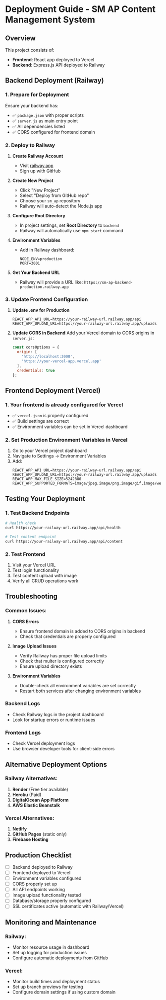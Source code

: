# Deployment Guide - SM AP Content Management System

## Overview
This project consists of:
- **Frontend**: React app deployed to Vercel
- **Backend**: Express.js API deployed to Railway

## Backend Deployment (Railway)

### 1. Prepare for Deployment
Ensure your backend has:
- ✅ `package.json` with proper scripts
- ✅ `server.js` as main entry point
- ✅ All dependencies listed
- ✅ CORS configured for frontend domain

### 2. Deploy to Railway

1. **Create Railway Account**
   - Visit [railway.app](https://railway.app)
   - Sign up with GitHub

2. **Create New Project**
   - Click "New Project"
   - Select "Deploy from GitHub repo"
   - Choose your `sm_ap` repository
   - Railway will auto-detect the Node.js app

3. **Configure Root Directory**
   - In project settings, set **Root Directory** to `backend`
   - Railway will automatically use `npm start` command

4. **Environment Variables**
   - Add in Railway dashboard:
     ```
     NODE_ENV=production
     PORT=3001
     ```

5. **Get Your Backend URL**
   - Railway will provide a URL like: `https://sm-ap-backend-production.railway.app`

### 3. Update Frontend Configuration

1. **Update .env for Production**
   ```env
   REACT_APP_API_URL=https://your-railway-url.railway.app/api
   REACT_APP_UPLOAD_URL=https://your-railway-url.railway.app/uploads
   ```

2. **Update CORS in Backend**
   Add your Vercel domain to CORS origins in `server.js`:
   ```javascript
   const corsOptions = {
     origin: [
       'http://localhost:3000',
       'https://your-vercel-app.vercel.app'
     ],
     credentials: true
   };
   ```

## Frontend Deployment (Vercel)

### 1. Your frontend is already configured for Vercel
- ✅ `vercel.json` is properly configured
- ✅ Build settings are correct
- ✅ Environment variables can be set in Vercel dashboard

### 2. Set Production Environment Variables in Vercel
1. Go to your Vercel project dashboard
2. Navigate to Settings → Environment Variables
3. Add:
   ```
   REACT_APP_API_URL=https://your-railway-url.railway.app/api
   REACT_APP_UPLOAD_URL=https://your-railway-url.railway.app/uploads
   REACT_APP_MAX_FILE_SIZE=5242880
   REACT_APP_SUPPORTED_FORMATS=image/jpeg,image/png,image/gif,image/webp
   ```

## Testing Your Deployment

### 1. Test Backend Endpoints
```bash
# Health check
curl https://your-railway-url.railway.app/api/health

# Test content endpoint
curl https://your-railway-url.railway.app/api/content
```

### 2. Test Frontend
1. Visit your Vercel URL
2. Test login functionality
3. Test content upload with image
4. Verify all CRUD operations work

## Troubleshooting

### Common Issues:

1. **CORS Errors**
   - Ensure frontend domain is added to CORS origins in backend
   - Check that credentials are properly configured

2. **Image Upload Issues**
   - Verify Railway has proper file upload limits
   - Check that multer is configured correctly
   - Ensure upload directory exists

3. **Environment Variables**
   - Double-check all environment variables are set correctly
   - Restart both services after changing environment variables

### Backend Logs
- Check Railway logs in the project dashboard
- Look for startup errors or runtime issues

### Frontend Logs
- Check Vercel deployment logs
- Use browser developer tools for client-side errors

## Alternative Deployment Options

### Railway Alternatives:
1. **Render** (Free tier available)
2. **Heroku** (Paid)
3. **DigitalOcean App Platform**
4. **AWS Elastic Beanstalk**

### Vercel Alternatives:
1. **Netlify**
2. **GitHub Pages** (static only)
3. **Firebase Hosting**

## Production Checklist

- [ ] Backend deployed to Railway
- [ ] Frontend deployed to Vercel
- [ ] Environment variables configured
- [ ] CORS properly set up
- [ ] All API endpoints working
- [ ] Image upload functionality tested
- [ ] Database/storage properly configured
- [ ] SSL certificates active (automatic with Railway/Vercel)

## Monitoring and Maintenance

### Railway:
- Monitor resource usage in dashboard
- Set up logging for production issues
- Configure automatic deployments from GitHub

### Vercel:
- Monitor build times and deployment status
- Set up branch previews for testing
- Configure domain settings if using custom domain
